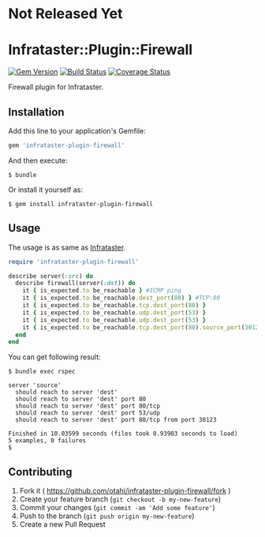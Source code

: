 # Not Released Yet

# Infrataster::Plugin::Firewall
[![Gem Version](https://badge.fury.io/rb/infrataster-plugin-firewall.svg)](http://badge.fury.io/rb/infrataster-plugin-firewall)
[![Build Status](https://travis-ci.org/otahi/infrataster-plugin-firewall.svg)](https://travis-ci.org/otahi/infrataster-plugin-firewall)
[![Coverage Status](https://coveralls.io/repos/otahi/infrataster-plugin-firewall/badge.png)](https://coveralls.io/r/otahi/infrataster-plugin-firewall)

Firewall plugin for Infrataster.

## Installation

Add this line to your application's Gemfile:

```ruby
gem 'infrataster-plugin-firewall'
```

And then execute:

    $ bundle

Or install it yourself as:

    $ gem install infrataster-plugin-firewall

## Usage

The usage is as same as [Infrataster](https://github.com/ryotarai/infrataster).

```ruby
require 'infrataster-plugin-firewall'

describe server(:src) do
  describe firewall(server(:dst)) do
    it { is_expected.to be_reachable } #ICMP ping
    it { is_expected.to be_reachable.dest_port(80) } #TCP:80
    it { is_expected.to be_reachable.tcp.dest_port(80) }
    it { is_expected.to be_reachable.udp.dest_port(53) }
    it { is_expected.to be_reachable.udp.dest_port(53) }
    it { is_expected.to be_reachable.tcp.dest_port(80).source_port(30123) }
  end
end
```

You can get following result:

```
$ bundle exec rspec

server 'source'
  should reach to server 'dest'
  should reach to server 'dest' port 80
  should reach to server 'dest' port 80/tcp
  should reach to server 'dest' port 53/udp
  should reach to server 'dest' port 80/tcp from port 30123

Finished in 10.03599 seconds (files took 0.93903 seconds to load)
5 examples, 0 failures
$
```


## Contributing

1. Fork it ( https://github.com/otahi/infrataster-plugin-firewall/fork )
2. Create your feature branch (`git checkout -b my-new-feature`)
3. Commit your changes (`git commit -am 'Add some feature'`)
4. Push to the branch (`git push origin my-new-feature`)
5. Create a new Pull Request

